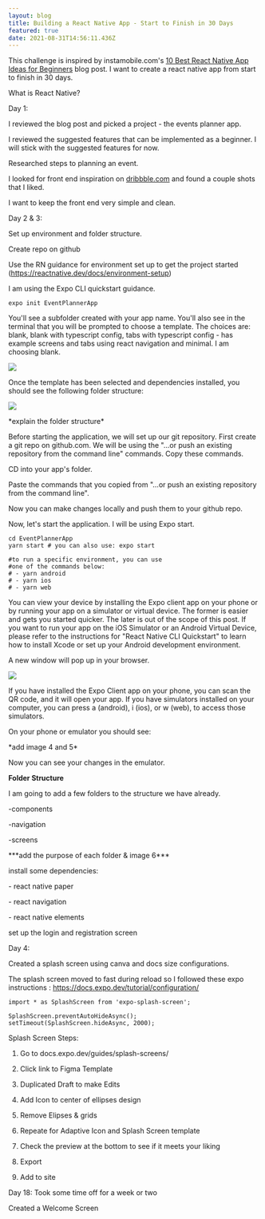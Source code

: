 ```yaml
---
layout: blog
title: Building a React Native App - Start to Finish in 30 Days
featured: true
date: 2021-08-31T14:56:11.436Z
---
```

This challenge is inspired by instamobile.com's [10 Best React Native App Ideas for Beginners](https://www.instamobile.io/react-native-tutorials/react-native-app-ideas-beginners/) blog post. I want to create a react native app from start to finish in 30 days.

What is React Native?

Day 1:

I reviewed the blog post and picked a project - the events planner app.

I reviewed the suggested features that can be implemented as a beginner. I will stick with the suggested features for now. 

Researched steps to planning an event.

I looked for front end inspiration on [dribbble.com](https://dribbble.com/shots) and found a couple shots that I liked. 

I want to keep the front end very simple and clean.

Day 2 & 3:

Set up environment and folder structure.

Create repo on github

Use the RN guidance for environment set up to get the project started (https://reactnative.dev/docs/environment-setup)

I am using the Expo CLI quickstart guidance.

```
expo init EventPlannerApp
```

You'll see a subfolder created with your app name. You'll also see in the terminal that you will be prompted to choose a template. The choices are: blank, blank with typescript config, tabs with typescript config - has example screens and tabs using react navigation and minimal. I am choosing blank.

![](/images/image1.png)

Once the template has been selected and dependencies installed, you should see the following folder structure:

![](/images/image2.png)

\*explain the folder structure\*

Before starting the application, we will set up our git repository. First create a git repo on github.com. We will be using the "…or push an existing repository from the command line" commands. Copy these commands.

CD into your app's folder. 

Paste the commands that you copied from "…or push an existing repository from the command line".

Now you can make changes locally and push them to your github repo. 

Now, let's start the application. I will be using Expo start.

```
cd EventPlannerApp
yarn start # you can also use: expo start

#to run a specific environment, you can use 
#one of the commands below:
# - yarn android
# - yarn ios
# - yarn web
```

You can view your device by installing the Expo client app on your phone or by running your app on a simulator or virtual device. The former is easier and gets you started quicker. The later is out of the scope of this post. If you want to run your app on the iOS Simulator or an Android Virtual Device, please refer to the instructions for "React Native CLI Quickstart" to learn how to install Xcode or set up your Android development environment.

A new window will pop up in your browser.

![](/images/image3.png)

If you have installed the Expo Client app on your phone, you can scan the QR code, and it will open your app. If you have simulators installed on your computer, you can  press a (android), i (ios), or w (web), to access those simulators. 

On your phone or emulator you should see:

\*add image 4 and 5\*

Now you can see your changes in the emulator.

**Folder Structure**

I am going to add a few folders to the structure we have already.

\-components 

\-navigation

\-screens

\*\*\*add the purpose of each folder & image 6\*\*\*

install some dependencies:

\- react native paper

\- react navigation

\- react native elements

set up the login and registration screen

Day 4:

Created a splash screen using canva and docs size configurations.

The splash screen moved to fast during reload so I followed these expo instructions : https://docs.expo.dev/tutorial/configuration/ 

```
import * as SplashScreen from 'expo-splash-screen';

SplashScreen.preventAutoHideAsync();
setTimeout(SplashScreen.hideAsync, 2000);
```

Splash Screen Steps:

1. Go to docs.expo.dev/guides/splash-screens/

2. Click link to Figma Template

3. Duplicated Draft to make Edits

4. Add Icon to center of ellipses design

5. Remove Elipses  & grids

6. Repeate for Adaptive Icon and Splash Screen template

7. Check the preview at the bottom to see if it meets your liking

8. Export

9. Add to site

Day 18: Took some time off for a week or two

Created a Welcome Screen